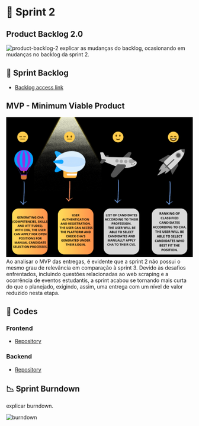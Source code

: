 
# 🏁 Sprint 2

## Product Backlog 2.0
![product-backlog-2]()
explicar as mudanças do backlog, ocasionando em mudanças no backlog da sprint 2. 
## 📝 Sprint Backlog

* [Backlog access link](https://github.com/CodeSquirrel-API/RecrutaTech/blob/main/docs/sprints-deliveries/sprint2/backlog-sprint-2.png)

## MVP - Minimum Viable Product   
![ MVP Sprint 2](https://github.com/CodeSquirrel-API/RecrutaTech/blob/main/docs/images/mvp-Sprint%202.png)
Ao analisar o MVP das entregas, é evidente que a sprint 2 não possui o mesmo grau de relevância em comparação à sprint 3. Devido às desafios enfrentados, incluindo questões relacionadas ao web scraping e a ocorrência de eventos estudantis, a sprint acabou se tornando mais curta do que o planejado, exigindo, assim, uma entrega com um nível de valor reduzido nesta etapa.

## 📃 Codes

### Frontend

* [Repository](https://github.com/CodeSquirrel-API/RecrutaTech-FrontEnd)

### Backend

* [Repository](https://github.com/CodeSquirrel-API/RecrutaTech-BackEnd)

## 📉 Sprint Burndown
explicar burndown. 

![burndown]()


